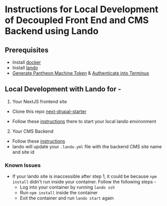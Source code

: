 # Instructions for Local Development of Decoupled Front End and CMS Backend using Lando

## Prerequisites

- Install [docker](https://docs.docker.com/get-docker/)
- Install [lando](https://docs.lando.dev/getting-started/installation.html)
- [Generate Pantheon Machine Token](https://pantheon.io/docs/machine-tokens#create-a-machine-token) & [Authenticate into Terminus](https://pantheon.io/docs/machine-tokens#authenticate-into-terminus)

## Local Development with Lando for -

1. Your NextJS frontend site

- Clone this repo [next-drupal-starter](https://github.com/pantheon-systems/next-drupal-starter)

- Follow these [instructions](https://github.com/pantheon-systems/next-drupal-starter#pantheon-decoupled-kit-next-drupal-starter) there to start your local lando environment

2. Your CMS Backend
- Follow these [instructions](https://github.com/pantheon-systems/decoupled-kit-js/tree/canary/web)
- lando will update your `.lando.yml` file with the backend CMS site name and site id

### Known Issues

- If your lando site is inaccessible after step 1, it could be because `npm install` didn't run inside your container. Follow the following steps -
    - Log into your container by running `lando ssh`
    - Run `npm install` inside the container
    - Exit the container and run `lando start` again
